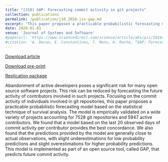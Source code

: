 ```yaml
---
title: "[J10] GAP: Forecasting commit activity in git projects"
collection: publications
permalink: /publication/j10_2020-jss-gap.md
excerpt: 'This paper proposes a practicable probabilistic forecasting model based on the statistical technique of survival analysis based on the commit activity of individuals involved in git repositories.'
date: 2020-01-01
venue: 'Journal of Systems and Software'
#paperurl: 'https://www.sciencedirect.com/science/article/abs/pii/S0164121220300546'
#citation: 'A. Decan, E. Constantinou, T. Mens, H. Rocha, “GAP: Forecasting commit activity in git projects“, Journal of Systems and Software, Elsevier, Vol. 165, pp. 110573, 2020'
---
```

<a href='https://www.sciencedirect.com/science/article/abs/pii/S0164121220300546'>Download article</a>

<a href='https://decan.lexpage.net/files/JSS-2020.pdf'>Download pre-print</a>

<a href='https://zenodo.org/record/3666048#.X1Yh8Wf7Q8M'>Replication package</a>

Abandonment of active developers poses a significant risk for many open source software projects. This risk can be reduced by forecasting the future activity of contributors involved in such projects. Focusing on the commit activity of individuals involved in git repositories, this paper proposes a practicable probabilistic forecasting model based on the statistical technique of survival analysis. The model is empirically validated on a wide variety of projects accounting for 7528 git repositories and 5947 active contributors. We found that a model based on the last 20 observed days of commit activity per contributor provides the best concordance. We also found that the predictions provided by the model are generally close to actual observations, with slight underestimations for low probability predictions and slight overestimations for higher probability predictions. This model is implemented as part of an open source tool, called GAP, that predicts future commit activity.
